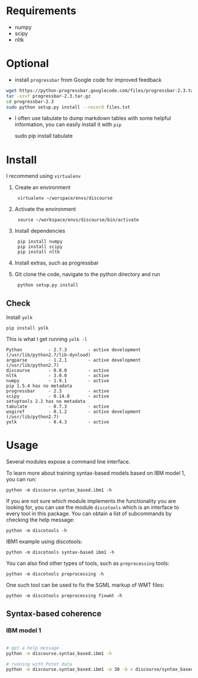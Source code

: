 # Requirements

* numpy
* scipy
* nltk

# Optional

* install `progressbar` from Google code for improved feedback

```bash
wget https://python-progressbar.googlecode.com/files/progressbar-2.3.tar.gz
tar -xzvf progressbar-2.3.tar.gz
cd progressbar-2.3
sudo python setup.py install --record files.txt
```

* I often use tabulate to dump markdown tables with some helpful information, you can easily install it with `pip`

    sudo pip install tabulate


# Install

I recommend using `virtualenv`


1. Create an environment

        virtualenv ~/worspace/envs/discourse

2. Activate the environment

        source ~/workspace/envs/discourse/bin/activate

3. Install dependencies

        pip install numpy
        pip install scipy
        pip install nltk

4. Install extras, such as progressbar

5. Git clone the code, navigate to the python directory and run

        python setup.py install


## Check

Install `yolk`

    pip install yolk

This is what I get running `yolk -l`

    Python          - 2.7.3        - active development (/usr/lib/python2.7/lib-dynload)
    argparse        - 1.2.1        - active development (/usr/lib/python2.7)
    discourse       - 0.0.0        - active 
    nltk            - 3.0.0        - active
    numpy           - 1.9.1        - active 
    pip 1.5.4 has no metadata
    progressbar     - 2.3          - active 
    scipy           - 0.14.0       - active 
    setuptools 2.2 has no metadata
    tabulate        - 0.7.3        - active 
    wsgiref         - 0.1.2        - active development (/usr/lib/python2.7)
    yolk            - 0.4.3        - active 

# Usage

Several modules expose a command line interface.

To learn more about training syntax-based models based on IBM model 1, you can run:

    python -m discourse.syntax_based.ibm1 -h

If you are not sure which module implements the functionality you are looking for, you can use the module `discotools` which is an interface to every tool in this package.
You can obtain a list of subcommands by checking the help message:

    python -m discotools -h

IBM1 example using discotools:

    python -m discotools syntax-based ibm1 -h

You can also find other types of tools, such as `preprocessing` tools:

    python -m discotools preprocessing -h

One such tool can be used to fix the SGML markup of WMT files:

    python -m discotools preprocessing fixwmt -h


## Syntax-based coherence

### IBM model 1


```bash

# get a help message
python -m discourse.syntax_based.ibm1 -h

# running with Potet data
python -m discourse.syntax_based.ibm1 -m 30 -b < discourse/syntax_based/data/potet/patterns.doctext > discourse/syntax_based/data/potet/patterns.ibm1

```

